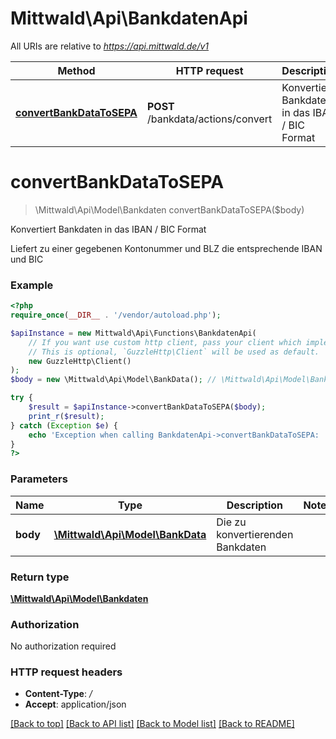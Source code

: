 # Mittwald\Api\BankdatenApi

All URIs are relative to *https://api.mittwald.de/v1*

Method | HTTP request | Description
------------- | ------------- | -------------
[**convertBankDataToSEPA**](BankdatenApi.md#convertbankdatatosepa) | **POST** /bankdata/actions/convert | Konvertiert Bankdaten in das IBAN / BIC Format

# **convertBankDataToSEPA**
> \Mittwald\Api\Model\Bankdaten convertBankDataToSEPA($body)

Konvertiert Bankdaten in das IBAN / BIC Format

Liefert zu einer gegebenen Kontonummer und BLZ die entsprechende IBAN und BIC

### Example
```php
<?php
require_once(__DIR__ . '/vendor/autoload.php');

$apiInstance = new Mittwald\Api\Functions\BankdatenApi(
    // If you want use custom http client, pass your client which implements `GuzzleHttp\ClientInterface`.
    // This is optional, `GuzzleHttp\Client` will be used as default.
    new GuzzleHttp\Client()
);
$body = new \Mittwald\Api\Model\BankData(); // \Mittwald\Api\Model\BankData | Die zu konvertierenden Bankdaten

try {
    $result = $apiInstance->convertBankDataToSEPA($body);
    print_r($result);
} catch (Exception $e) {
    echo 'Exception when calling BankdatenApi->convertBankDataToSEPA: ', $e->getMessage(), PHP_EOL;
}
?>
```

### Parameters

Name | Type | Description  | Notes
------------- | ------------- | ------------- | -------------
 **body** | [**\Mittwald\Api\Model\BankData**](../Model/BankData.md)| Die zu konvertierenden Bankdaten |

### Return type

[**\Mittwald\Api\Model\Bankdaten**](../Model/Bankdaten.md)

### Authorization

No authorization required

### HTTP request headers

 - **Content-Type**: */*
 - **Accept**: application/json

[[Back to top]](#) [[Back to API list]](../../README.md#documentation-for-api-endpoints) [[Back to Model list]](../../README.md#documentation-for-models) [[Back to README]](../../README.md)

